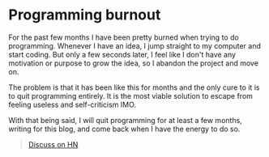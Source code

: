 # Programming burnout

For the past few months I have been pretty burned when trying to do programming. Whenever I have an idea, I jump straight to my computer and start coding. But only a few seconds later, I feel like I don't have any motivation or purpose to grow the idea, so I abandon the project and move on.

The problem is that it has been like this for months and the only cure to it is to quit programming entirely. It is the most viable solution to escape from feeling useless and self-criticism IMO.

With that being said, I will quit programming for at least a few months, writing for this blog, and come back when I have the energy to do so.

> [Discuss on HN]()